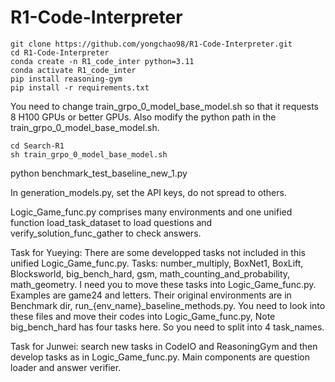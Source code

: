 # R1-Code-Interpreter

```
git clone https://github.com/yongchao98/R1-Code-Interpreter.git
cd R1-Code-Interpreter
conda create -n R1_code_inter python=3.11
conda activate R1_code_inter
pip install reasoning-gym
pip install -r requirements.txt
```

You need to change train_grpo_0_model_base_model.sh so that it requests 8 H100 GPUs or better GPUs. Also modify the python path in the train_grpo_0_model_base_model.sh.
```
cd Search-R1
sh train_grpo_0_model_base_model.sh
```

python benchmark_test_baseline_new_1.py

In generation_models.py, set the API keys, do not spread to others.

Logic_Game_func.py comprises many environments and one unified function load_task_dataset to load questions and verify_solution_func_gather to check answers.

Task for Yueying: There are some developped tasks not included in this unified Logic_Game_func.py. Tasks: number_multiply, BoxNet1, BoxLift, Blocksworld, big_bench_hard, gsm, math_counting_and_probability, math_geometry. I need you to move these tasks into Logic_Game_func.py. Examples are game24 and letters. Their original environments are in Benchmark dir, run_{env_name}_baseline_methods.py. You need to look into these files and move their codes into Logic_Game_func.py, Note big_bench_hard has four tasks here. So you need to split into 4 task_names.

Task for Junwei: search new tasks in CodeIO and ReasoningGym and then develop tasks as in Logic_Game_func.py. Main components are question loader and answer verifier.
